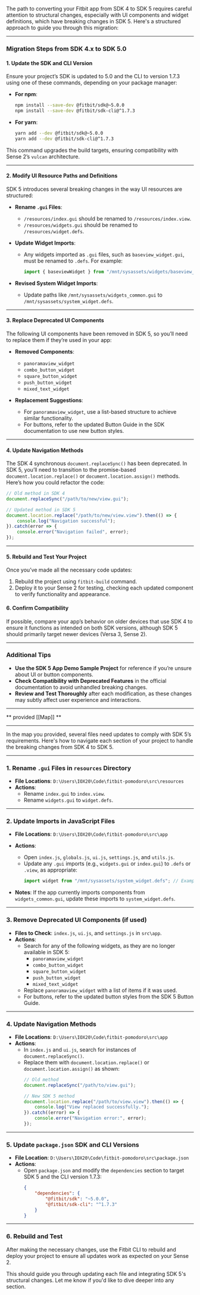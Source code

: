 The path to converting your Fitbit app from SDK 4 to SDK 5 requires careful attention to structural changes, especially with UI components and widget definitions, which have breaking changes in SDK 5. Here's a structured approach to guide you through this migration:

---

### **Migration Steps from SDK 4.x to SDK 5.0**

#### **1. Update the SDK and CLI Version**
   Ensure your project’s SDK is updated to 5.0 and the CLI to version 1.7.3 using one of these commands, depending on your package manager:

   - **For npm**:
     ```bash
     npm install --save-dev @fitbit/sdk@~5.0.0
     npm install --save-dev @fitbit/sdk-cli@^1.7.3
     ```

   - **For yarn**:
     ```bash
     yarn add --dev @fitbit/sdk@~5.0.0
     yarn add --dev @fitbit/sdk-cli@^1.7.3
     ```

   This command upgrades the build targets, ensuring compatibility with Sense 2’s `vulcan` architecture.

---

#### **2. Modify UI Resource Paths and Definitions**
   SDK 5 introduces several breaking changes in the way UI resources are structured:

   - **Rename `.gui` Files**:
     - `/resources/index.gui` should be renamed to `/resources/index.view`.
     - `/resources/widgets.gui` should be renamed to `/resources/widget.defs`.

   - **Update Widget Imports**:
     - Any widgets imported as `.gui` files, such as `baseview_widget.gui`, must be renamed to `.defs`. For example:
       ```js
       import { baseviewWidget } from "/mnt/sysassets/widgets/baseview_widget.defs";
       ```

   - **Revised System Widget Imports**:
     - Update paths like `/mnt/sysassets/widgets_common.gui` to `/mnt/sysassets/system_widget.defs`.

---

#### **3. Replace Deprecated UI Components**
   The following UI components have been removed in SDK 5, so you’ll need to replace them if they’re used in your app:

   - **Removed Components**:
     - `panoramaview_widget`
     - `combo_button_widget`
     - `square_button_widget`
     - `push_button_widget`
     - `mixed_text_widget`

   - **Replacement Suggestions**:
     - For `panoramaview_widget`, use a list-based structure to achieve similar functionality.
     - For buttons, refer to the updated Button Guide in the SDK documentation to use new button styles.

---

#### **4. Update Navigation Methods**
   The SDK 4 synchronous `document.replaceSync()` has been deprecated. In SDK 5, you’ll need to transition to the promise-based `document.location.replace()` or `document.location.assign()` methods. Here’s how you could refactor the code:

   ```js
   // Old method in SDK 4
   document.replaceSync("/path/to/new/view.gui");

   // Updated method in SDK 5
   document.location.replace("/path/to/new/view.view").then(() => {
       console.log("Navigation successful");
   }).catch(error => {
       console.error("Navigation failed", error);
   });
   ```

---

#### **5. Rebuild and Test Your Project**
   Once you’ve made all the necessary code updates:

   1. Rebuild the project using `fitbit-build` command.
   2. Deploy it to your Sense 2 for testing, checking each updated component to verify functionality and appearance.

#### **6. Confirm Compatibility**
   If possible, compare your app’s behavior on older devices that use SDK 4 to ensure it functions as intended on both SDK versions, although SDK 5 should primarily target newer devices (Versa 3, Sense 2).

---

### **Additional Tips**
   - **Use the SDK 5 App Demo Sample Project** for reference if you’re unsure about UI or button components.
   - **Check Compatibility with Deprecated Features** in the official documentation to avoid unhandled breaking changes.
   - **Review and Test Thoroughly** after each modification, as these changes may subtly affect user experience and interactions.

---

** provided [[Map]] **

---

In the map you provided, several files need updates to comply with SDK 5’s requirements. Here's how to navigate each section of your project to handle the breaking changes from SDK 4 to SDK 5.

---

### **1. Rename `.gui` Files in `resources` Directory**
   - **File Locations**: `D:\Users\IOX20\Code\fitbit-pomodoro\src\resources`
   - **Actions**:
     - Rename `index.gui` to `index.view`.
     - Rename `widgets.gui` to `widget.defs`.

---

### **2. Update Imports in JavaScript Files**
   - **File Locations**: `D:\Users\IOX20\Code\fitbit-pomodoro\src\app`
   - **Actions**:
     - Open `index.js`, `globals.js`, `ui.js`, `settings.js`, and `utils.js`.
     - Update any `.gui` imports (e.g., `widgets.gui` or `index.gui`) to `.defs` or `.view`, as appropriate:
       ```js
       import widget from "/mnt/sysassets/system_widget.defs"; // Example update
       ```

   - **Notes**: If the app currently imports components from `widgets_common.gui`, update these imports to `system_widget.defs`.

---

### **3. Remove Deprecated UI Components (if used)**
   - **Files to Check**: `index.js`, `ui.js`, and `settings.js` in `src\app`.
   - **Actions**:
     - Search for any of the following widgets, as they are no longer available in SDK 5:
       - `panoramaview_widget`
       - `combo_button_widget`
       - `square_button_widget`
       - `push_button_widget`
       - `mixed_text_widget`
     - Replace `panoramaview_widget` with a list of items if it was used.
     - For buttons, refer to the updated button styles from the SDK 5 Button Guide.

---

### **4. Update Navigation Methods**
   - **File Locations**: `D:\Users\IOX20\Code\fitbit-pomodoro\src\app`
   - **Actions**:
     - In `index.js` and `ui.js`, search for instances of `document.replaceSync()`.
     - Replace them with `document.location.replace()` or `document.location.assign()` as shown:
       ```js
       // Old method
       document.replaceSync("/path/to/view.gui");

       // New SDK 5 method
       document.location.replace("/path/to/view.view").then(() => {
           console.log("View replaced successfully.");
       }).catch((error) => {
           console.error("Navigation error:", error);
       });
       ```

---

### **5. Update `package.json` SDK and CLI Versions**
   - **File Location**: `D:\Users\IOX20\Code\fitbit-pomodoro\src\package.json`
   - **Actions**:
     - Open `package.json` and modify the `dependencies` section to target SDK 5 and the CLI version 1.7.3:
       ```json
       {
           "dependencies": {
               "@fitbit/sdk": "~5.0.0",
               "@fitbit/sdk-cli": "^1.7.3"
           }
       }
       ```

---

### **6. Rebuild and Test**
After making the necessary changes, use the Fitbit CLI to rebuild and deploy your project to ensure all updates work as expected on your Sense 2.

This should guide you through updating each file and integrating SDK 5's structural changes. Let me know if you'd like to dive deeper into any section.